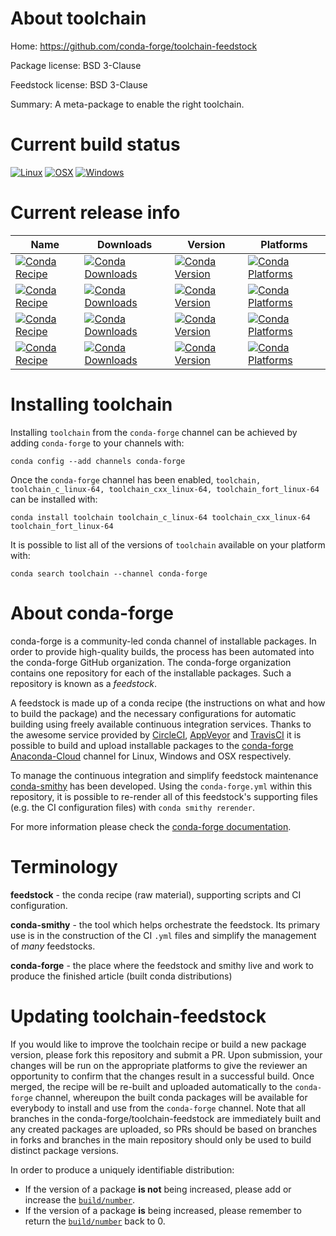 About toolchain
===============

Home: https://github.com/conda-forge/toolchain-feedstock

Package license: BSD 3-Clause

Feedstock license: BSD 3-Clause

Summary: A meta-package to enable the right toolchain.



Current build status
====================

[![Linux](https://img.shields.io/circleci/project/github/conda-forge/toolchain-feedstock/master.svg?label=Linux)](https://circleci.com/gh/conda-forge/toolchain-feedstock)
[![OSX](https://img.shields.io/travis/conda-forge/toolchain-feedstock/master.svg?label=macOS)](https://travis-ci.org/conda-forge/toolchain-feedstock)
[![Windows](https://img.shields.io/appveyor/ci/conda-forge/toolchain-feedstock/master.svg?label=Windows)](https://ci.appveyor.com/project/conda-forge/toolchain-feedstock/branch/master)

Current release info
====================

| Name | Downloads | Version | Platforms |
| --- | --- | --- | --- |
| [![Conda Recipe](https://img.shields.io/badge/recipe-toolchain-green.svg)](https://anaconda.org/conda-forge/toolchain) | [![Conda Downloads](https://img.shields.io/conda/dn/conda-forge/toolchain.svg)](https://anaconda.org/conda-forge/toolchain) | [![Conda Version](https://img.shields.io/conda/vn/conda-forge/toolchain.svg)](https://anaconda.org/conda-forge/toolchain) | [![Conda Platforms](https://img.shields.io/conda/pn/conda-forge/toolchain.svg)](https://anaconda.org/conda-forge/toolchain) |
| [![Conda Recipe](https://img.shields.io/badge/recipe-toolchain_c_linux--64-green.svg)](https://anaconda.org/conda-forge/toolchain_c_linux-64) | [![Conda Downloads](https://img.shields.io/conda/dn/conda-forge/toolchain_c_linux-64.svg)](https://anaconda.org/conda-forge/toolchain_c_linux-64) | [![Conda Version](https://img.shields.io/conda/vn/conda-forge/toolchain_c_linux-64.svg)](https://anaconda.org/conda-forge/toolchain_c_linux-64) | [![Conda Platforms](https://img.shields.io/conda/pn/conda-forge/toolchain_c_linux-64.svg)](https://anaconda.org/conda-forge/toolchain_c_linux-64) |
| [![Conda Recipe](https://img.shields.io/badge/recipe-toolchain_cxx_linux--64-green.svg)](https://anaconda.org/conda-forge/toolchain_cxx_linux-64) | [![Conda Downloads](https://img.shields.io/conda/dn/conda-forge/toolchain_cxx_linux-64.svg)](https://anaconda.org/conda-forge/toolchain_cxx_linux-64) | [![Conda Version](https://img.shields.io/conda/vn/conda-forge/toolchain_cxx_linux-64.svg)](https://anaconda.org/conda-forge/toolchain_cxx_linux-64) | [![Conda Platforms](https://img.shields.io/conda/pn/conda-forge/toolchain_cxx_linux-64.svg)](https://anaconda.org/conda-forge/toolchain_cxx_linux-64) |
| [![Conda Recipe](https://img.shields.io/badge/recipe-toolchain_fort_linux--64-green.svg)](https://anaconda.org/conda-forge/toolchain_fort_linux-64) | [![Conda Downloads](https://img.shields.io/conda/dn/conda-forge/toolchain_fort_linux-64.svg)](https://anaconda.org/conda-forge/toolchain_fort_linux-64) | [![Conda Version](https://img.shields.io/conda/vn/conda-forge/toolchain_fort_linux-64.svg)](https://anaconda.org/conda-forge/toolchain_fort_linux-64) | [![Conda Platforms](https://img.shields.io/conda/pn/conda-forge/toolchain_fort_linux-64.svg)](https://anaconda.org/conda-forge/toolchain_fort_linux-64) |

Installing toolchain
====================

Installing `toolchain` from the `conda-forge` channel can be achieved by adding `conda-forge` to your channels with:

```
conda config --add channels conda-forge
```

Once the `conda-forge` channel has been enabled, `toolchain, toolchain_c_linux-64, toolchain_cxx_linux-64, toolchain_fort_linux-64` can be installed with:

```
conda install toolchain toolchain_c_linux-64 toolchain_cxx_linux-64 toolchain_fort_linux-64
```

It is possible to list all of the versions of `toolchain` available on your platform with:

```
conda search toolchain --channel conda-forge
```


About conda-forge
=================

conda-forge is a community-led conda channel of installable packages.
In order to provide high-quality builds, the process has been automated into the
conda-forge GitHub organization. The conda-forge organization contains one repository
for each of the installable packages. Such a repository is known as a *feedstock*.

A feedstock is made up of a conda recipe (the instructions on what and how to build
the package) and the necessary configurations for automatic building using freely
available continuous integration services. Thanks to the awesome service provided by
[CircleCI](https://circleci.com/), [AppVeyor](http://www.appveyor.com/)
and [TravisCI](https://travis-ci.org/) it is possible to build and upload installable
packages to the [conda-forge](https://anaconda.org/conda-forge)
[Anaconda-Cloud](http://docs.anaconda.org/) channel for Linux, Windows and OSX respectively.

To manage the continuous integration and simplify feedstock maintenance
[conda-smithy](http://github.com/conda-forge/conda-smithy) has been developed.
Using the ``conda-forge.yml`` within this repository, it is possible to re-render all of
this feedstock's supporting files (e.g. the CI configuration files) with ``conda smithy rerender``.

For more information please check the [conda-forge documentation](https://conda-forge.org/docs/).

Terminology
===========

**feedstock** - the conda recipe (raw material), supporting scripts and CI configuration.

**conda-smithy** - the tool which helps orchestrate the feedstock.
                   Its primary use is in the construction of the CI ``.yml`` files
                   and simplify the management of *many* feedstocks.

**conda-forge** - the place where the feedstock and smithy live and work to
                  produce the finished article (built conda distributions)


Updating toolchain-feedstock
============================

If you would like to improve the toolchain recipe or build a new
package version, please fork this repository and submit a PR. Upon submission,
your changes will be run on the appropriate platforms to give the reviewer an
opportunity to confirm that the changes result in a successful build. Once
merged, the recipe will be re-built and uploaded automatically to the
`conda-forge` channel, whereupon the built conda packages will be available for
everybody to install and use from the `conda-forge` channel.
Note that all branches in the conda-forge/toolchain-feedstock are
immediately built and any created packages are uploaded, so PRs should be based
on branches in forks and branches in the main repository should only be used to
build distinct package versions.

In order to produce a uniquely identifiable distribution:
 * If the version of a package **is not** being increased, please add or increase
   the [``build/number``](http://conda.pydata.org/docs/building/meta-yaml.html#build-number-and-string).
 * If the version of a package **is** being increased, please remember to return
   the [``build/number``](http://conda.pydata.org/docs/building/meta-yaml.html#build-number-and-string)
   back to 0.